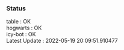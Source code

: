 ### Status


table : OK  
hogwarts : OK  
icy-bot : OK  
Latest Update : 2022-05-19 20:09:51.910477
